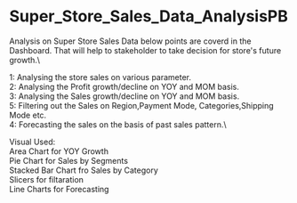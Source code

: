 # Super_Store_Sales_Data_AnalysisPB
Analysis on Super Store Sales Data below points are coverd in the Dashboard. That will help to stakeholder to take decision for store's future growth.\

1: Analysing the store sales on various parameter.\
2: Analysing the Profit growth/decline on YOY and MOM basis.\
3: Analysing the Sales growth/decline on YOY and MOM basis.\
5: Filtering out the Sales on Region,Payment Mode, Categories,Shipping Mode etc.\
4: Forecasting the sales on the basis of past sales pattern.\


Visual Used: \
Area Chart for YOY Growth \
Pie Chart for Sales by Segments \
Stacked Bar Chart fro Sales by Category \
Slicers for filtaration \
Line Charts for Forecasting




